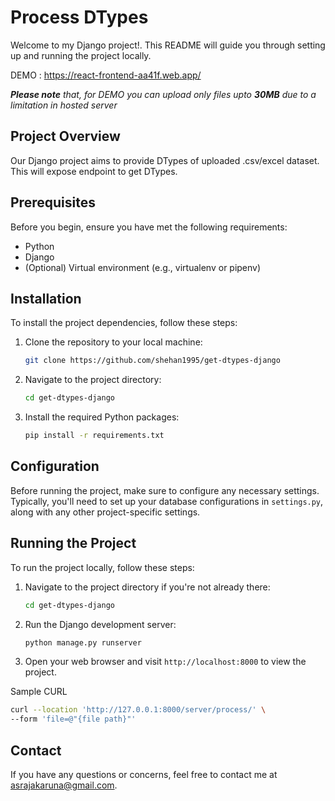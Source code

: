 # Process DTypes

Welcome to my Django project!. This README will guide you through setting up and running the project locally.

DEMO : https://react-frontend-aa41f.web.app/

_**Please note** that, for DEMO you can upload only files upto **30MB** due to a limitation in hosted server_

## Project Overview

Our Django project aims to provide DTypes of  uploaded .csv/excel dataset.
This will expose endpoint to get DTypes.
## Prerequisites

Before you begin, ensure you have met the following requirements:

- Python 
- Django 
- (Optional) Virtual environment (e.g., virtualenv or pipenv)

## Installation

To install the project dependencies, follow these steps:

1. Clone the repository to your local machine:

    ```bash
    git clone https://github.com/shehan1995/get-dtypes-django
    ```

2. Navigate to the project directory:

    ```bash
    cd get-dtypes-django
    ```

3. Install the required Python packages:

    ```bash
    pip install -r requirements.txt
    ```

## Configuration

Before running the project, make sure to configure any necessary settings. Typically, you'll need to set up your database configurations in `settings.py`, along with any other project-specific settings.

## Running the Project

To run the project locally, follow these steps:

1. Navigate to the project directory if you're not already there:

    ```bash
    cd get-dtypes-django
    ```

2. Run the Django development server:

    ```bash
    python manage.py runserver
    ```

3. Open your web browser and visit `http://localhost:8000` to view the project.

Sample CURL

```bash
curl --location 'http://127.0.0.1:8000/server/process/' \
--form 'file=@"{file path}"'
```

## Contact

If you have any questions or concerns, feel free to contact me at asrajakaruna@gmail.com.
